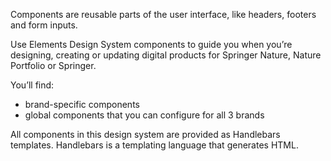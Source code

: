 Components are reusable parts of the user interface, like headers, footers and form inputs.

Use Elements Design System components to guide you when you’re designing, creating or updating digital products for Springer Nature, Nature Portfolio or Springer. 

You’ll find:

- brand-specific components
- global components that you can configure for all 3 brands

All components in this design system are provided as Handlebars templates. Handlebars is a templating language that generates HTML.
